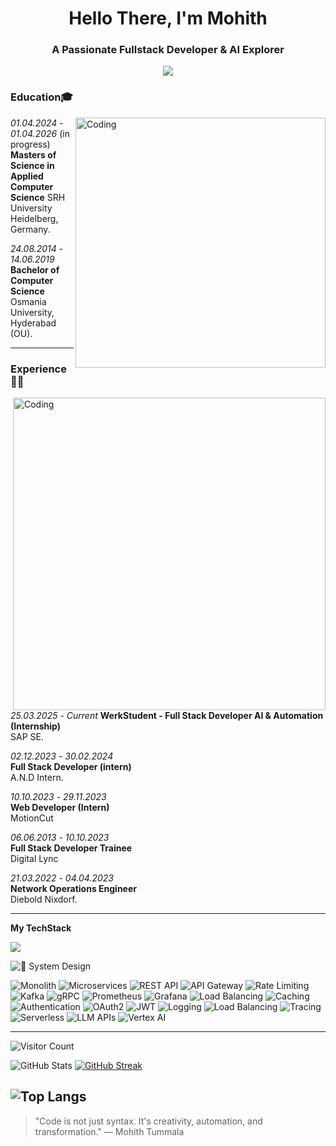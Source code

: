 <h1 align="center">Hello There, I'm Mohith</h1>
<h3 align="center">A Passionate Fullstack Developer & AI Explorer</h3>

<p align="center">
  <img src="https://readme-typing-svg.herokuapp.com/?lines=Fullstack+Developer;AI+Engineer+in+Progress;Cloud+&+DevOps+Learner;&center=true&width=380&height=45">
</p>

### Education🎓

<img align="right" alt="Coding" width="400" src="https://www.fegno.com/wp-content/uploads/2022/03/web-development-company-in-kochi.gif">

*01.04.2024* - *01.04.2026* (in progress)
**Masters of Science in Applied Computer Science**
SRH University Heidelberg, Germany.

*24.08.2014* - *14.06.2019*
**Bachelor of Computer Science**
Osmania University, Hyderabad (OU).

---

### Experience 👨‍💻 
<img align="right" alt="Coding" width="500" src="https://media.tenor.com/UttC4AITYR4AAAAd/full-stack-developer.gif">

*25.03.2025* - *Current*
**WerkStudent - Full Stack Developer AI & Automation (Internship)**  
SAP SE.

*02.12.2023* - *30.02.2024*  
**Full Stack Developer (intern)**  
A.N.D Intern. 

*10.10.2023* - *29.11.2023*  
**Web Developer (Intern)**  
MotionCut
  
 *06.06.2013* - *10.10.2023*  
**Full Stack Developer Trainee**  
Digital Lync 
  
*21.03.2022* - *04.04.2023*  
**Network Operations Engineer**  
Diebold Nixdorf.  

----
**My TechStack**

<p>
  <img src="https://skillicons.dev/icons?i=js,ts,react,py,flask,docker,gcp,firebase,linux,git,github,nodejs,pytorch,redux,aws" />
</p>

![🚀 System Design](https://img.shields.io/badge/-🚀%20System%20Design-1976D2?style=for-the-badge&logo=architect&logoColor=white)

![Monolith](https://img.shields.io/badge/Monolith-607D8B?style=for-the-badge)
![Microservices](https://img.shields.io/badge/Microservices-009688?style=for-the-badge)
![REST API](https://img.shields.io/badge/REST%20API-2196F3?style=for-the-badge)
![API Gateway](https://img.shields.io/badge/API%20Gateway-3F51B5?style=for-the-badge)
![Rate Limiting](https://img.shields.io/badge/Rate%20Limiting-4CAF50?style=for-the-badge)
![Kafka](https://img.shields.io/badge/Kafka-000000?logo=apachekafka&logoColor=white&style=for-the-badge)
![gRPC](https://img.shields.io/badge/gRPC-6A1B9A?style=for-the-badge)
![Prometheus](https://img.shields.io/badge/Prometheus-E6522C?logo=prometheus&logoColor=white&style=for-the-badge)
![Grafana](https://img.shields.io/badge/Grafana-F46800?logo=grafana&logoColor=white&style=for-the-badge)
![Load Balancing](https://img.shields.io/badge/Load%20Balancing-FFA000?style=for-the-badge)
![Caching](https://img.shields.io/badge/Caching-607D8B?style=for-the-badge)
![Authentication](https://img.shields.io/badge/Authentication-9C27B0?style=for-the-badge)
![OAuth2](https://img.shields.io/badge/OAuth2-1565C0?style=for-the-badge)
![JWT](https://img.shields.io/badge/JWT-FFB300?style=for-the-badge)
![Logging](https://img.shields.io/badge/Logging-795548?style=for-the-badge)
![Load Balancing](https://img.shields.io/badge/Load%20Balancing-FFA000?style=for-the-badge&logo=nginx&logoColor=white)
![Tracing](https://img.shields.io/badge/Tracing-455A64?style=for-the-badge)
![Serverless](https://img.shields.io/badge/Serverless-F06292?style=for-the-badge)
![LLM APIs](https://img.shields.io/badge/LLM%20APIs-673AB7?style=for-the-badge)
![Vertex AI](https://img.shields.io/badge/Vertex%20AI-FF6F00?logo=googlecloud&logoColor=white&style=for-the-badge)

---

![Visitor Count](https://komarev.com/ghpvc/?username=DevMohith&label=Profile%20views&color=0e75b6&style=flat)


![GitHub Stats](https://github-readme-stats.vercel.app/api?username=DevMohith&show_icons=true&theme=tokyonight)
[![GitHub Streak](https://streak-stats.demolab.com?user=DevMohith&theme=tokyonight&hide_border=false)](https://git.io/streak-stats)

![Top Langs](https://github-readme-stats.vercel.app/api/top-langs/?username=DevMohith&layout=compact&theme=tokyonight)
---

> "Code is not just syntax. It's creativity, automation, and transformation." — Mohith Tummala

